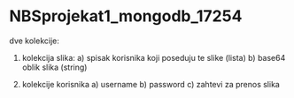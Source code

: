 # NBSprojekat1_mongodb_17254

dve kolekcije:
1. kolekcija slika:
    a) spisak korisnika koji poseduju te slike (lista<string>)
    b) base64 oblik slika (string)

2. kolekcije korisnika
    a) username
    b) password
    c) zahtevi za prenos slika